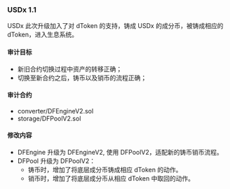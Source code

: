 ### USDx 1.1

USDx 此次升级加入了对 dToken 的支持，铸成 USDx 的成分币，被铸成相应的 dToken，进入生息系统。

#### 审计目标

- 新旧合约切换过程中资产的转移正确；
- 切换至新合约之后，铸币以及销币的流程正确；

#### 审计合约

- converter/DFEngineV2.sol
- storage/DFPoolV2.sol

#### 修改内容

- DFEngine 升级为 DFEngineV2, 使用 DFPoolV2，适配新的铸币销币流程。
- DFPool 升级为 DFPoolV2：
  - 铸币时，增加了将底层成分币铸成相应 dToken 的动作。
  - 销币时，增加了将底层成分币从相应 dToken 中取回的动作。
